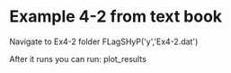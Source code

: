 # Example 4-2 from text book

Navigate to Ex4-2 folder
FLagSHyP('y','Ex4-2.dat')

After it runs you can run:
plot_results